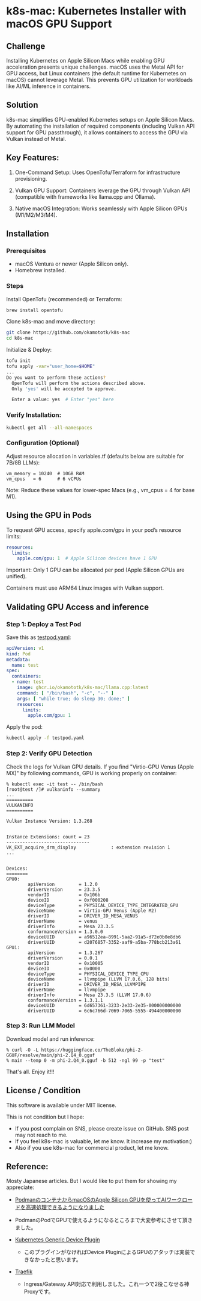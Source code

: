 # k8s-mac: Kubernetes Installer with macOS GPU Support

## Challenge

Installing Kubernetes on Apple Silicon Macs while enabling GPU acceleration presents unique challenges. macOS uses the Metal API for GPU access, but Linux containers (the default runtime for Kubernetes on macOS) cannot leverage Metal. This prevents GPU utilization for workloads like AI/ML inference in containers.

## Solution

k8s-mac simplifies GPU-enabled Kubernetes setups on Apple Silicon Macs. By automating the installation of required components (including Vulkan API support for GPU passthrough), it allows containers to access the GPU via Vulkan instead of Metal.

## Key Features:

1. One-Command Setup: Uses OpenTofu/Terraform for infrastructure provisioning.

2. Vulkan GPU Support: Containers leverage the GPU through Vulkan API (compatible with frameworks like llama.cpp and Ollama).

3. Native macOS Integration: Works seamlessly with Apple Silicon GPUs (M1/M2/M3/M4).


## Installation

### Prerequisites

* macOS Ventura or newer (Apple Silicon only).
* Homebrew installed.

### Steps

Install OpenTofu (recommended) or Terraform:

```bash
brew install opentofu
```

Clone k8s-mac and move directory:
```bash
git clone https://github.com/okamototk/k8s-mac
cd k8s-mac
```

Initialize & Deploy:

```bash
tofu init
tofu apply -var="user_home=$HOME"
...
Do you want to perform these actions?
  OpenTofu will perform the actions described above.
  Only 'yes' will be accepted to approve.

  Enter a value: yes  # Enter "yes" here
```

### Verify Installation:

```bash
kubectl get all --all-namespaces
```

### Configuration (Optional)
Adjust resource allocation in variables.tf (defaults below are suitable for 7B/8B LLMs):

```
vm_memory = 10240  # 10GB RAM
vm_cpus   = 6      # 6 vCPUs
```

Note: Reduce these values for lower-spec Macs (e.g., vm_cpus = 4 for base M1).


## Using the GPU in Pods

To request GPU access, specify apple.com/gpu in your pod’s resource limits:

```yaml
resources:
  limits:
    apple.com/gpu: 1  # Apple Silicon devices have 1 GPU
```

Important: Only 1 GPU can be allocated per pod (Apple Silicon GPUs are unified).

Containers must use ARM64 Linux images with Vulkan support.

## Validating GPU Access and inference

### Step 1: Deploy a Test Pod

Save this as [testpod.yaml](sample/llamacpp-test.yaml):

```yaml
apiVersion: v1
kind: Pod
metadata:
  name: test
spec:
  containers:
  - name: test
    image: ghcr.io/okamototk/k8s-mac/llama.cpp:latest
    command: [ "/bin/bash", "-c", "--" ]
    args: [ "while true; do sleep 30; done;" ]
    resources:
      limits:
        apple.com/gpu: 1
```

Apply the pod:

```bash
kubectl apply -f testpod.yaml
```

### Step 2: Verify GPU Detection

Check the logs for Vulkan GPU details.
If you find "Virtio-GPU Venus (Apple MX)" by following commands, GPU is working properly on container:

```
% kubectl exec -it test -- /bin/bash
[root@test /]# vulkaninfo --summary
...
==========
VULKANINFO
==========

Vulkan Instance Version: 1.3.268


Instance Extensions: count = 23
-------------------------------
VK_EXT_acquire_drm_display             : extension revision 1
...


Devices:
========
GPU0:
        apiVersion         = 1.2.0
        driverVersion      = 23.3.5
        vendorID           = 0x106b
        deviceID           = 0xf000208
        deviceType         = PHYSICAL_DEVICE_TYPE_INTEGRATED_GPU
        deviceName         = Virtio-GPU Venus (Apple M2)
        driverID           = DRIVER_ID_MESA_VENUS
        driverName         = venus
        driverInfo         = Mesa 23.3.5
        conformanceVersion = 1.3.0.0
        deviceUUID         = a96512ea-8991-5aa2-91a5-d72e0b0e8db6
        driverUUID         = d2076857-3352-aaf9-a5ba-778bcb213a61
GPU1:
        apiVersion         = 1.3.267
        driverVersion      = 0.0.1
        vendorID           = 0x10005
        deviceID           = 0x0000
        deviceType         = PHYSICAL_DEVICE_TYPE_CPU
        deviceName         = llvmpipe (LLVM 17.0.6, 128 bits)
        driverID           = DRIVER_ID_MESA_LLVMPIPE
        driverName         = llvmpipe
        driverInfo         = Mesa 23.3.5 (LLVM 17.0.6)
        conformanceVersion = 1.3.1.1
        deviceUUID         = 6d657361-3233-2e33-2e35-000000000000
        driverUUID         = 6c6c766d-7069-7065-5555-494400000000
```

### Step 3: Run LLM Model
Download model and run inference:

```
% curl -O -L https://huggingface.co/TheBloke/phi-2-GGUF/resolve/main/phi-2.Q4_0.gguf
% main --temp 0 -m phi-2.Q4_0.gguf -b 512 -ngl 99 -p "test"
```
    
That's all. Enjoy it!!!

## License / Condition

This software is available under MIT license. 

This is not condition but I hope:

* If you post complain on SNS, please create issue on GitHub. SNS post may not reach to me.
* If you feel k8s-mac is valuable, let me know. It increase my motivation:)
* Also if you use k8s-mac for commercial product, let me know. 

## Reference:

Mosty Japanese articles. But I would like to put them for showing my appreciate:

* [PodmanのコンテナからmacOSのApple Silicon GPUを使ってAIワークロードを高速処理できるようになりました](https://zenn.dev/orimanabu/articles/podman-libkrun-gpu)
 * PodmanのPodでGPUで使えるようになるところまで大変参考にさせて頂きました。

* [Kubernetes Generic Device Plugin](https://github.com/squat/generic-device-plugin)
  * このプラグインがなければDevice PluginによるGPUのアタッチは実装できなかったと思います。

* [Traefik](https://github.com/traefik/traefik-helm-chart)
  * Ingress/Gateway API対応で利用しました。これ一つで2役こなせる神Proxyです。
